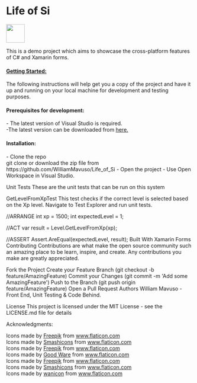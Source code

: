 <h1> Life of Si </h1> <img src="https://image.flaticon.com/icons/svg/616/616466.svg" height="50">

This is a demo project which aims to showcase the cross-platform features of C# and Xamarin forms.

<h4><u>Getting Started:</u></h4>

The following instructions will help get you a copy of the project and have it up and running on your local machine for development and testing purposes.<br>

<h4>Prerequisites for development:</h4> - The latest version of Visual Studio is required. <br> -The latest version can be downloaded from <a href="https://visualstudio.microsoft.com/downloads/">here.</a>
<h4>Installation:</h4> 
- Clone the repo<br>
git clone or download the zip file from https://github.com/WilliamMavuso/Life_of_Si
- Open the project
- Use Open Workspace in Visual Studio.

Unit Tests
These are the unit tests that can be run on this system

GetLevelFromXpTest
This test checks if the correct level is selected based on the Xp level. Navigate to Test Explorer and run unit tests.

//ARRANGE
int xp = 1500;
int expectedLevel = 1;

//ACT
var result = Level.GetLevelFromXp(xp);


//ASSERT
Assert.AreEqual(expectedLevel, result);
Built With
Xamarin Forms
Contributing
Contributions are what make the open source community such an amazing place to be learn, inspire, and create. Any contributions you make are greatly appreciated.

Fork the Project
Create your Feature Branch (git checkout -b feature/AmazingFeature)
Commit your Changes (git commit -m 'Add some AmazingFeature')
Push to the Branch (git push origin feature/AmazingFeature)
Open a Pull Request
Authors
William Mavuso - Front End, Unit Testing & Code Behind.

License
This project is licensed under the MIT License - see the LICENSE.md file for details

Acknowledgments:

<div>Icons made by <a href="https://www.flaticon.com/authors/freepik" title="Freepik">Freepik</a> from <a href="https://www.flaticon.com/" title="Flaticon">www.flaticon.com</a></div>

<div>Icons made by <a href="https://www.flaticon.com/authors/smashicons" title="Smashicons">Smashicons</a> from <a href="https://www.flaticon.com/" title="Flaticon">www.flaticon.com</a></div>

<div>Icons made by <a href="https://www.flaticon.com/authors/freepik" title="Freepik">Freepik</a> from <a href="https://www.flaticon.com/" title="Flaticon">www.flaticon.com</a></div>

<div>Icons made by <a href="https://www.flaticon.com/authors/good-ware" title="Good Ware">Good Ware</a> from <a href="https://www.flaticon.com/" title="Flaticon">www.flaticon.com</a></div>

<div>Icons made by <a href="https://www.flaticon.com/authors/freepik" title="Freepik">Freepik</a> from <a href="https://www.flaticon.com/" title="Flaticon">www.flaticon.com</a></div>

<div>Icons made by <a href="https://www.flaticon.com/authors/smashicons" title="Smashicons">Smashicons</a> from <a href="https://www.flaticon.com/" title="Flaticon">www.flaticon.com</a></div>

<div>Icons made by <a href="https://www.flaticon.com/authors/wanicon" title="wanicon">wanicon</a> from <a href="https://www.flaticon.com/" title="Flaticon">www.flaticon.com</a></div>
